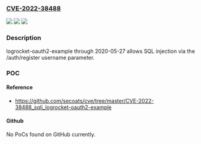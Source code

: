 ### [CVE-2022-38488](https://cve.mitre.org/cgi-bin/cvename.cgi?name=CVE-2022-38488)
![](https://img.shields.io/static/v1?label=Product&message=n%2Fa&color=blue)
![](https://img.shields.io/static/v1?label=Version&message=n%2Fa&color=blue)
![](https://img.shields.io/static/v1?label=Vulnerability&message=n%2Fa&color=brighgreen)

### Description

logrocket-oauth2-example through 2020-05-27 allows SQL injection via the /auth/register username parameter.

### POC

#### Reference
- https://github.com/secoats/cve/tree/master/CVE-2022-38488_sqli_logrocket-oauth2-example

#### Github
No PoCs found on GitHub currently.

